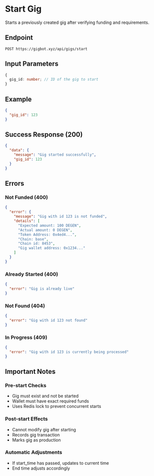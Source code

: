 # Start Gig

Starts a previously created gig after verifying funding and requirements.

## Endpoint

`POST https://gigbot.xyz/api/gigs/start`

## Input Parameters

```typescript
{
  gig_id: number; // ID of the gig to start
}
```

## Example

```json
{
  "gig_id": 123
}
```

## Success Response (200)

```json
{
  "data": {
    "message": "Gig started successfully",
    "gig_id": 123
  }
}
```

## Errors

### Not Funded (400)

```json
{
  "error": {
    "message": "Gig with id 123 is not funded",
    "details": [
      "Expected amount: 100 DEGEN",
      "Actual amount: 0 DEGEN",
      "Token Address: 0x4ed4...",
      "Chain: base",
      "Chain id: 8453",
      "Gig wallet address: 0x1234..."
    ]
  }
}
```

### Already Started (400)

```json
{
  "error": "Gig is already live"
}
```

### Not Found (404)

```json
{
  "error": "Gig with id 123 not found"
}
```

### In Progress (409)

```json
{
  "error": "Gig with id 123 is currently being processed"
}
```

## Important Notes

### Pre-start Checks

- Gig must exist and not be started
- Wallet must have exact required funds
- Uses Redis lock to prevent concurrent starts

### Post-start Effects

- Cannot modify gig after starting
- Records gig transaction
- Marks gig as production

### Automatic Adjustments

- If start_time has passed, updates to current time
- End time adjusts accordingly
